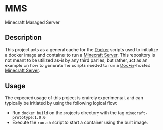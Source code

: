 # MMS

Minecraft Managed Server

## Description

This project acts as a general cache for the [Docker](https://www.docker.com/) scripts used to initialize a docker image and container to run a [Minecraft Server](https://www.minecraft.net/en-us/download/server). This repository is not meant to be utilized as-is by any third parties, but rather, act as an example on how to generate the scripts needed to run a [Docker](https://www.docker.com/)-hosted [Minecraft Server](https://www.minecraft.net/en-us/download/server).

## Usage

The expected usage of this project is entirely experimental, and can typically be initiated by using the following logical flow:

- Run `docker build` on the projects directory with the tag `minecraft-prototype:1.0.0`
- Execute the `run.sh` script to start a container using the built image.
